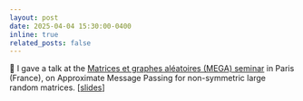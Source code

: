 ```yaml
---
layout: post
date: 2025-04-04 15:30:00-0400
inline: true
related_posts: false
---
```


:microphone: I gave a talk at the [Matrices et graphes aléatoires (MEGA) seminar](https://www.ceremade.dauphine.fr/dokuwiki/mega:seminaire) in Paris (France), on Approximate Message Passing for non-symmetric large random matrices. [[slides](https://slides.com/mohammedyounesgueddari/decks/nonsymmetric-amp)]
